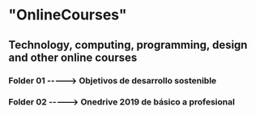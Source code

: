 # "OnlineCourses"
## Technology, computing, programming, design and other online courses
### Folder 01 -----> Objetivos de desarrollo sostenible
### Folder 02 -----> Onedrive 2019 de básico a profesional